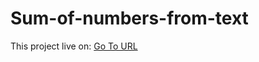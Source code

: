 # Sum-of-numbers-from-text
This project live on:
[Go To URL](https://mero2online.github.io/Sum-of-numbers-from-text/)
